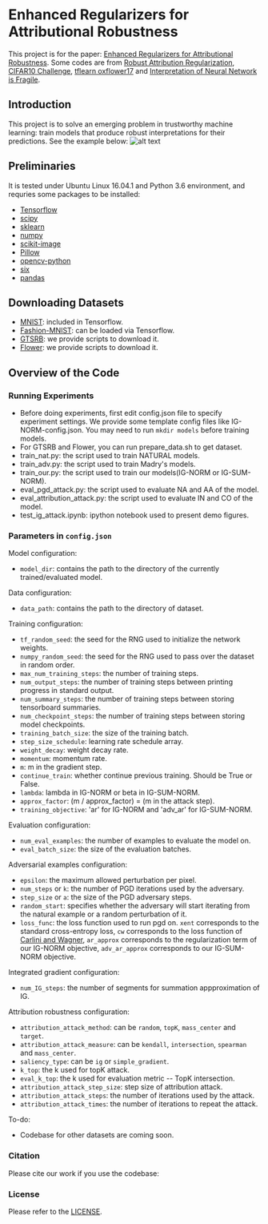# Enhanced Regularizers for Attributional Robustness
This project is for the paper: [Enhanced Regularizers for Attributional Robustness](https://arxiv.org/abs/2012.14395). Some codes are from [Robust Attribution Regularization](https://github.com/jfc43/robust-attribution-regularization), [CIFAR10 Challenge](https://github.com/MadryLab/cifar10_challenge), [tflearn oxflower17](https://github.com/tflearn/tflearn/blob/master/tflearn/datasets/oxflower17.py) and [Interpretation of Neural Network is Fragile](https://github.com/amiratag/InterpretationFragility). 

## Introduction
This project is to solve an emerging problem in trustworthy machine learning: train models that produce robust interpretations for their predictions. See the example below: 
![alt text](https://github.com/tataiani/Enhanced_regularizers_attributional_robustness/blob/main/Flower/intro_hr.png)

## Preliminaries
It is tested under Ubuntu Linux 16.04.1 and Python 3.6 environment, and requries some packages to be installed:
* [Tensorflow](https://www.tensorflow.org/install)
* [scipy](https://github.com/scipy/scipy)
* [sklearn](https://scikit-learn.org/stable/)
* [numpy](http://www.numpy.org/)
* [scikit-image](https://scikit-image.org/docs/dev/install.html)
* [Pillow](https://pillow.readthedocs.io/en/stable/installation.html)
* [opencv-python](https://pypi.org/project/opencv-python/)
* [six](https://pypi.org/project/six/)
* [pandas](https://pandas.pydata.org/pandas-docs/stable/install.html)

## Downloading Datasets
* [MNIST](http://yann.lecun.com/exdb/mnist/): included in Tensorflow. 
* [Fashion-MNIST](https://github.com/zalandoresearch/fashion-mnist): can be loaded via Tensorflow.
* [GTSRB](http://benchmark.ini.rub.de/?section=gtsrb&subsection=dataset): we provide scripts to download it. 
* [Flower](http://www.robots.ox.ac.uk/~vgg/data/flowers/17/index.html): we provide scripts to download it.

## Overview of the Code
### Running Experiments
* Before doing experiments, first edit config.json file to specify experiment settings. We provide some template config files like IG-NORM-config.json. You may need to run `mkdir models` before training models. 
* For GTSRB and Flower, you can run prepare_data.sh to get dataset. 
* train_nat.py: the script used to train NATURAL models. 
* train_adv.py: the script used to train Madry's models. 
* train_our.py: the script used to train our models(IG-NORM or IG-SUM-NORM). 
* eval_pgd_attack.py: the script used to evaluate NA and AA of the model. 
* eval_attribution_attack.py: the script used to evaluate IN and CO of the model. 
* test_ig_attack.ipynb: ipython notebook used to present demo figures. 

### Parameters in `config.json`
Model configuration:
- `model_dir`: contains the path to the directory of the currently trained/evaluated model.

Data configuration:
- `data_path`: contains the path to the directory of dataset. 

Training configuration:
- `tf_random_seed`: the seed for the RNG used to initialize the network weights.
- `numpy_random_seed`: the seed for the RNG used to pass over the dataset in random order.
- `max_num_training_steps`: the number of training steps.
- `num_output_steps`: the number of training steps between printing progress in standard output.
- `num_summary_steps`: the number of training steps between storing tensorboard summaries.
- `num_checkpoint_steps`: the number of training steps between storing model checkpoints.
- `training_batch_size`: the size of the training batch.
- `step_size_schedule`: learning rate schedule array.
- `weight_decay`: weight decay rate. 
- `momentum`: momentum rate.
- `m`: m in the gradient step.
- `continue_train`: whether continue previous training. Should be True or False.
- `lambda`: lambda in IG-NORM or beta in IG-SUM-NORM. 
- `approx_factor`: (m / approx_factor) = (m in the attack step). 
- `training_objective`: 'ar' for IG-NORM and 'adv_ar' for IG-SUM-NORM. 

Evaluation configuration:
- `num_eval_examples`: the number of examples to evaluate the model on.
- `eval_batch_size`: the size of the evaluation batches.

Adversarial examples configuration:
- `epsilon`: the maximum allowed perturbation per pixel.
- `num_steps` or `k`: the number of PGD iterations used by the adversary.
- `step_size` or `a`: the size of the PGD adversary steps.
- `random_start`: specifies whether the adversary will start iterating from the natural example or a random perturbation of it.
- `loss_func`: the loss function used to run pgd on. `xent` corresponds to the standard cross-entropy loss, `cw` corresponds to the loss function of [Carlini and Wagner](https://arxiv.org/abs/1608.04644), `ar_approx` corresponds to the regularization term of our IG-NORM objective, `adv_ar_approx` corresponds to our IG-SUM-NORM objective. 

Integrated gradient configuration:
- `num_IG_steps`: the number of segments for summation appproximation of IG. 

Attribution robustness configuration:
- `attribution_attack_method`: can be `random`, `topK`, `mass_center` and `target`.
- `attribution_attack_measure`: can be `kendall`, `intersection`, `spearman` and `mass_center`.
- `saliency_type`: can be `ig` or `simple_gradient`.
- `k_top`: the k used for topK attack.
- `eval_k_top`: the k used for evaluation metric -- TopK intersection.
- `attribution_attack_step_size`: step size of attribution attack.
- `attribution_attack_steps`: the number of iterations used by the attack. 
- `attribution_attack_times`: the number of iterations to repeat the attack. 

To-do:
- Codebase for other datasets are coming soon.

### Citation 
Please cite our work if you use the codebase: 

### License
Please refer to the [LICENSE](LICENSE).

